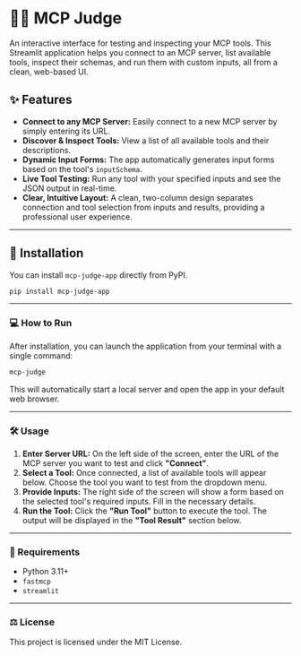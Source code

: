 # 🧑‍⚖️ MCP Judge

An interactive interface for testing and inspecting your MCP tools. This Streamlit application helps you connect to an MCP server, list available tools, inspect their schemas, and run them with custom inputs, all from a clean, web-based UI.

## ✨ Features

* **Connect to any MCP Server:** Easily connect to a new MCP server by simply entering its URL.
* **Discover & Inspect Tools:** View a list of all available tools and their descriptions.
* **Dynamic Input Forms:** The app automatically generates input forms based on the tool's `inputSchema`.
* **Live Tool Testing:** Run any tool with your specified inputs and see the JSON output in real-time.
* **Clear, Intuitive Layout:** A clean, two-column design separates connection and tool selection from inputs and results, providing a professional user experience.

---

## 🚀 Installation

You can install `mcp-judge-app` directly from PyPI.

```bash
pip install mcp-judge-app
```

---

### 💻 How to Run

After installation, you can launch the application from your terminal with a single command:

```bash
mcp-judge
```
This will automatically start a local server and open the app in your default web browser.

---

### 🛠️ Usage

1.  **Enter Server URL:** On the left side of the screen, enter the URL of the MCP server you want to test and click **"Connect"**.
2.  **Select a Tool:** Once connected, a list of available tools will appear below. Choose the tool you want to test from the dropdown menu.
3.  **Provide Inputs:** The right side of the screen will show a form based on the selected tool's required inputs. Fill in the necessary details.
4.  **Run the Tool:** Click the **"Run Tool"** button to execute the tool. The output will be displayed in the **"Tool Result"** section below.

---

### 📄 Requirements

* Python 3.11+
* `fastmcp`
* `streamlit`

---

### ⚖️ License

This project is licensed under the MIT License.
